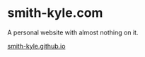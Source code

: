 # smith-kyle.com

A personal website with almost nothing on it.

[smith-kyle.github.io](https://smith-kyle.github.io)
